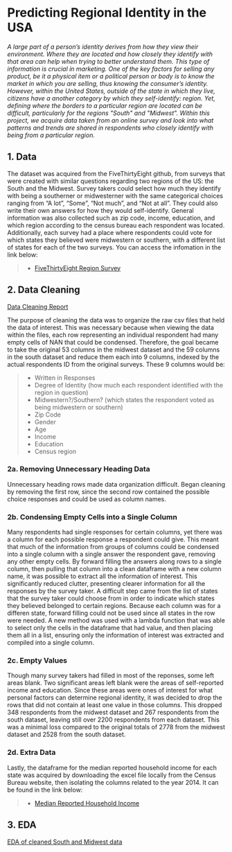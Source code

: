# Predicting Regional Identity in the USA
*A large part of a person’s identity derives from how they view their environment. Where they are located and how closely they identify with that area can help when trying to better understand them. This type of information is crucial in marketing. One of the key factors for selling any product, be it a physical item or a political person or body is to know the market in which you are selling, thus knowing the consumer’s identity.
 However, within the United States, outside of the state in which they live, citizens have a another category by which they self-identify: region. Yet, defining where the borders to a particular region are located can be difficult, particularly for the regions "South" and "Midwest". Within this project, we acquire data taken from an online survey and look into what patterns and trends are shared in respondents who closely identify with being from a particular region.*

## 1. Data
The dataset was acquired from the FiveThirtyEight github, from surveys that were created with similar questions regarding two regions of the US: the South and the Midwest. Survey takers could select how much they identify with being a southerner or midwesterner with the same categorical choices ranging from “A lot”, “Some”, “Not much”,  and “Not at all”. They could also write their own answers for how they would self-identify. General information was also collected such as zip code, income, education, and which region according to the census bureau each respondent was located. Additionally, each survey had a place where respondents could vote for which states they believed were midwestern or southern, with a different list of states for each of the two surveys. You can access the infomation in the link below:

>* [FiveThirtyEight Region Survey](https://github.com/fivethirtyeight/data/tree/master/region-survey)

## 2. Data Cleaning
[Data Cleaning Report](https://docs.google.com/document/d/1rRdOTVYpGogHpm_7PXoXaa9j04V-bOYeCEMEfd5BXTg/edit)

The purpose of cleaning the data was to organize the raw csv files that held the data of interest. This was necessary because when viewing the data within the files, each row representing an individual respondent had many empty cells of NAN that could be condensed. Therefore, the goal became to take the original 53 columns in the midwest dataset and the 59 columns in the south dataset and reduce them each into 9 columns, indexed by the actual respondents ID from the original surveys. These 9 columns would be:

>* Written in Responses
>* Degree of Identity (how much each respondent identified with the region in question)
>* Midwestern?/Southern? (which states the respondent voted as being midwestern or southern)
>* Zip Code
>* Gender
>* Age
>* Income
>* Education
>* Census region

### 2a. Removing Unnecessary Heading Data

Unnecessary heading rows made data organization difficult. Began cleaning by removing the first row, since the second row contained the possible choice responses and could be used as column names.

### 2b. Condensing Empty Cells into a Single Column

Many respondents had single responses for certain columns, yet there was a column for each possible response a respondent could give. This meant that much of the information from groups of columns could be condensed into a single column with a single answer the respondent gave, removing any other empty cells. By forward filling the answers along rows to a single column, then pulling that column into a clean dataframe with a new column name, it was possible to extract all the information of interest. This significantly reduced clutter, presenting clearer information for all the responses by the survey taker.
A difficult step came from the list of states that the survey taker could choose from in order to indicate which states they believed belonged to certain regions. Because each column was for a differen state, forward filling could not be used since all states in the row were needed. A new method was used with a lambda function that was able to select only the cells in the dataframe that had value, and then placing them all in a list, ensuring only the information of interest was extracted and compiled into a single column.


### 2c. Empty Values

Though many survey takers had filled in most of the reponses, some left areas blank. Two significant areas left blank were the areas of self-reported income and education. Since these areas were ones of interest for what personal factors can determine regional identity, it was decided to drop the rows that did not contain at least one value in those columns. This dropped 348 respondents from the midwest dataset and 267 respondents from the south dataset, leaving still over 2200 respondents from each dataset. This was a minimal loss compared to the original totals of 2778 from the midwest dataset and  2528 from the south dataset.

### 2d. Extra Data

Lastly, the dataframe for the median reported household income for each state was acquired by downloading the excel file locally from the Census Bureau website, then isolating the columns related to the year 2014. It can be found in the link below:
>* [Median Reported Household Income](https://www.census.gov/data/tables/time-series/demo/income-poverty/historical-income-households.html)

## 3. EDA
[EDA of cleaned South and Midwest data](https://github.com/R-Yamin/US_Regional_Identity_Predictions/blob/master/2.%20EDA%20of%20Region%20Data.ipynb)
